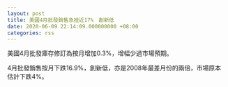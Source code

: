 ```yaml
---
layout: post
title: 美國4月批發銷售急挫近17%　創新低
date: 2020-06-09 22:14:09.000000000 +08:00
categories: rss
---
```


美國4月批發庫存修訂為按月增加0.3%，增幅少過市場預期。

4月批發銷售按月下跌16.9%，創新低，亦是2008年最差月份的兩倍，市場原本估計下跌4%。
